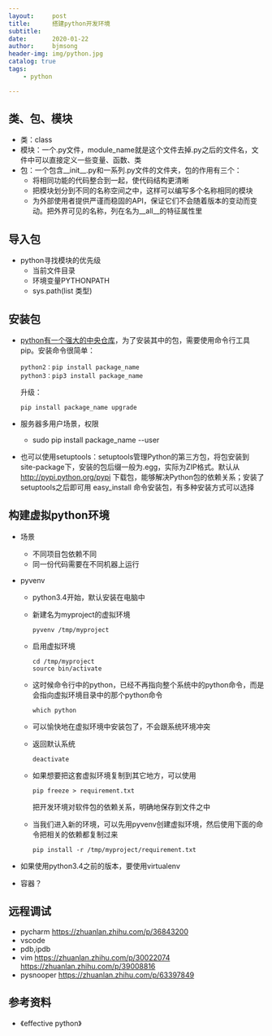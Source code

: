 ```yaml
---
layout:     post
title:      搭建python开发环境
subtitle:   
date:       2020-01-22
author:     bjmsong
header-img: img/python.jpg
catalog: true
tags:
    - python

---
```




## 类、包、模块

- 类：class
- 模块：一个.py文件，module_name就是这个文件去掉.py之后的文件名，文件中可以直接定义一些变量、函数、类
- 包：一个包含__init__.py和一系列.py文件的文件夹，包的作用有三个：
    - 将相同功能的代码整合到一起，使代码结构更清晰
    - 把模块划分到不同的名称空间之中，这样可以编写多个名称相同的模块
    - 为外部使用者提供严谨而稳固的API，保证它们不会随着版本的变动而变动。把外界可见的名称，列在名为__all__的特征属性里



## 导入包

- python寻找模块的优先级
    - 当前文件目录
    - 环境变量PYTHONPATH
    - sys.path(list 类型)



## 安装包

- [python有一个强大的中央仓库](https://pypi.org/)，为了安装其中的包，需要使用命令行工具pip。安装命令很简单：
    
    ```
    python2：pip install package_name
    python3：pip3 install package_name
    ```
    
    升级：
    
    ```
    pip install package_name upgrade
    ```
    
- 服务器多用户场景，权限

    - sudo pip install package_name --user

- 也可以使用setuptools：setuptools管理Python的第三方包，将包安装到site-package下，安装的包后缀一般为.egg，实际为ZIP格式。默认从 http://pypi.python.org/pypi 下载包，能够解决Python包的依赖关系；安装了setuptools之后即可用 easy_install 命令安装包，有多种安装方式可以选择



## 构建虚拟python环境

- 场景

  - 不同项目包依赖不同
  - 同一份代码需要在不同机器上运行

- pyvenv

  - python3.4开始，默认安装在电脑中

  - 新建名为myproject的虚拟环境

    ```
    pyvenv /tmp/myproject
    ```

  - 启用虚拟环境

    ```
    cd /tmp/myproject
    source bin/activate
    ```

  - 这时候命令行中的python，已经不再指向整个系统中的python命令，而是会指向虚拟环境目录中的那个python命令

    ```
    which python
    ```

  - 可以愉快地在虚拟环境中安装包了，不会跟系统环境冲突

  - 返回默认系统

    ```
    deactivate
    ```

  - 如果想要把这套虚拟环境复制到其它地方，可以使用

    ```
    pip freeze > requirement.txt
    ```

    把开发环境对软件包的依赖关系，明确地保存到文件之中

  - 当我们进入新的环境，可以先用pyvenv创建虚拟环境，然后使用下面的命令把相关的依赖都复制过来

    ```
    pip install -r /tmp/myproject/requirement.txt
    ```

- 如果使用python3.4之前的版本，要使用virtualenv

- 容器？



## 远程调试
- pycharm
https://zhuanlan.zhihu.com/p/36843200
- vscode
- pdb,ipdb
- vim
https://zhuanlan.zhihu.com/p/30022074
https://zhuanlan.zhihu.com/p/39008816
- pysnooper
https://zhuanlan.zhihu.com/p/63397849



## 参考资料

- 《effective python》

  